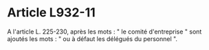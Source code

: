 # Article L932-11

A l'article L. 225-230, après les mots : " le comité d'entreprise " sont ajoutés les mots : " ou à défaut les délégués du personnel ".